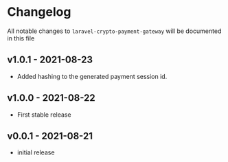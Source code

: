 # Changelog

All notable changes to `laravel-crypto-payment-gateway` will be documented in this file

## v1.0.1 - 2021-08-23

- Added hashing to the generated payment session id.
  
## v1.0.0 - 2021-08-22

- First stable release

## v0.0.1 - 2021-08-21

- initial release
